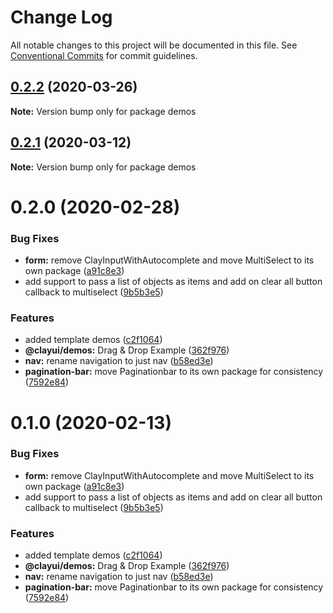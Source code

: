 # Change Log

All notable changes to this project will be documented in this file.
See [Conventional Commits](https://conventionalcommits.org) for commit guidelines.

## [0.2.2](https://github.com/bryceosterhaus/clay/compare/demos@0.2.1...demos@0.2.2) (2020-03-26)

**Note:** Version bump only for package demos

## [0.2.1](https://github.com/bryceosterhaus/clay/compare/demos@0.2.0...demos@0.2.1) (2020-03-12)

**Note:** Version bump only for package demos

# 0.2.0 (2020-02-28)

### Bug Fixes

-   **form:** remove ClayInputWithAutocomplete and move MultiSelect to its own package ([a91c8e3](https://github.com/bryceosterhaus/clay/commit/a91c8e3))
-   add support to pass a list of objects as items and add on clear all button callback to multiselect ([9b5b3e5](https://github.com/bryceosterhaus/clay/commit/9b5b3e5))

### Features

-   added template demos ([c2f1064](https://github.com/bryceosterhaus/clay/commit/c2f1064))
-   **@clayui/demos:** Drag & Drop Example ([362f976](https://github.com/bryceosterhaus/clay/commit/362f976))
-   **nav:** rename navigation to just nav ([b58ed3e](https://github.com/bryceosterhaus/clay/commit/b58ed3e))
-   **pagination-bar:** move Paginationbar to its own package for consistency ([7592e84](https://github.com/bryceosterhaus/clay/commit/7592e84))

# 0.1.0 (2020-02-13)

### Bug Fixes

-   **form:** remove ClayInputWithAutocomplete and move MultiSelect to its own package ([a91c8e3](https://github.com/bryceosterhaus/clay/commit/a91c8e3))
-   add support to pass a list of objects as items and add on clear all button callback to multiselect ([9b5b3e5](https://github.com/bryceosterhaus/clay/commit/9b5b3e5))

### Features

-   added template demos ([c2f1064](https://github.com/bryceosterhaus/clay/commit/c2f1064))
-   **@clayui/demos:** Drag & Drop Example ([362f976](https://github.com/bryceosterhaus/clay/commit/362f976))
-   **nav:** rename navigation to just nav ([b58ed3e](https://github.com/bryceosterhaus/clay/commit/b58ed3e))
-   **pagination-bar:** move Paginationbar to its own package for consistency ([7592e84](https://github.com/bryceosterhaus/clay/commit/7592e84))
